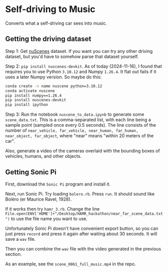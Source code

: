 # Self-driving to Music

Converts what a self-driving car sees into music.

## Getting the driving dataset

Step 1: Get [nuScenes](https://www.nuscenes.org/nuscenes) dataset. If you want you can try any other driving dataset, but you'd have to somehow parse that dataset yourself.

Step 2: `pip install nuscenes-devkit`. As of today (2024-11-16), I found that requires you to use Python `3.10.12` and Numpy `1.26.4`. It flat out fails if it uses a later Numpy version. So maybe do this:

```bash
conda create -n name nuscene python=3.10.12
conda activate nuscene
pip install numpy==1.26.4
pip install nuscenes-devkit
pip install ipython
```

Step 3: Run the notebook `nuscene_to_data.ipynb` to generate some `scene_data.txt`. This is a comma-separated list, with each line being a sample point (sampled once every 0.5 seconds). The line consists of the number of `near_vehicle, far_vehicle, near_human, far_human, near_object, far_object`, where "near" means "within 20 meters of the car".

Also, generate a video of the cameras overlaid with the bounding boxes of vehicles, humans, and other objects.

## Getting Sonic Pi

First, download the `Sonic Pi` program and install it.

Next, run Sonic Pi. Try loading `bolero.rb`. Press `run`. It should sound like Boléro (er Maurice Ravel, 1928).

If it works then try `hamr_3.rb`. Change the line `File.open(ENV['HOME']+"/Desktop/HAMR_hackathon/near_far_scene_data.txt")` to use the file name you want to use.

Unfortunately Sonic Pi doesn't have convenient export button, so you can just press `record` and press it again after waiting about 30 seconds. It will save a `wav` file.

Then you can combine the `wav` file with the video generated in the previous section.

As an example, see the `scene_0061_full_music.mp4` in the repo.
